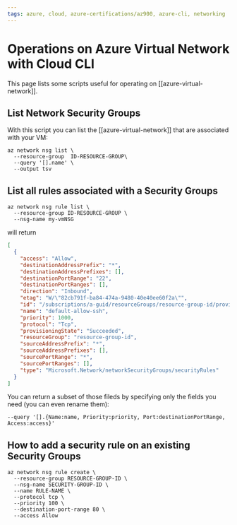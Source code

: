 ```yaml
---
tags: azure, cloud, azure-certifications/az900, azure-cli, networking
---
```


# Operations on Azure Virtual Network with Cloud CLI

This page lists some scripts useful for operating on [[azure-virtual-network]].

## List Network Security Groups

With this script you can list the [[azure-virtual-network]] that are associated with your VM:

```cli
az network nsg list \
  --resource-group  ID-RESOURCE-GROUP\
  --query '[].name' \
  --output tsv
```

## List all rules associated with a Security Groups

```cli
az network nsg rule list \
  --resource-group ID-RESOURCE-GROUP \
  --nsg-name my-vmNSG
```

will return

```json
[
  {
    "access": "Allow",
    "destinationAddressPrefix": "*",
    "destinationAddressPrefixes": [],
    "destinationPortRange": "22",
    "destinationPortRanges": [],
    "direction": "Inbound",
    "etag": "W/\"82cb791f-ba84-474a-9480-40e40ee60f2a\"",
    "id": "/subscriptions/a-guid/resourceGroups/resource-group-id/providers/Microsoft.Network/networkSecurityGroups/my-vmNSG/securityRules/default-allow-ssh",
    "name": "default-allow-ssh",
    "priority": 1000,
    "protocol": "Tcp",
    "provisioningState": "Succeeded",
    "resourceGroup": "resource-group-id",
    "sourceAddressPrefix": "*",
    "sourceAddressPrefixes": [],
    "sourcePortRange": "*",
    "sourcePortRanges": [],
    "type": "Microsoft.Network/networkSecurityGroups/securityRules"
  }
]
```

You can return a subset of those fileds by specifying only the fields you need (you can even rename them):

```cli
--query '[].{Name:name, Priority:priority, Port:destinationPortRange, Access:access}'
```

## How to add a security rule on an existing Security Groups

```cli
az network nsg rule create \
  --resource-group RESOURCE-GROUP-ID \
  --nsg-name SECURITY-GROUP-ID \
  --name RULE-NAME \
  --protocol tcp \
  --priority 100 \
  --destination-port-range 80 \
  --access Allow
```
